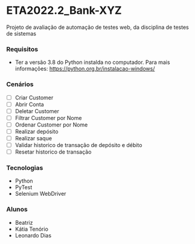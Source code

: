 # ETA2022.2_Bank-XYZ
Projeto de avaliação de automação de testes web, da disciplina de testes de sistemas

### Requisitos
- Ter a versão 3.8 do Python instalda no computador. Para mais informações: https://python.org.br/instalacao-windows/

### Cenários
- [ ] Criar Customer
- [ ] Abrir Conta 
- [ ] Deletar Customer 
- [ ] Filtrar Customer por Nome
- [ ] Ordenar Customer por Nome
- [ ] Realizar depósito
- [ ] Realizar saque
- [ ] Validar historico de transação de depósito e débito
- [ ] Resetar historico de transação

### Tecnologias
- Python 
- PyTest
- Selenium WebDriver

### Alunos
- Beatriz
- Kátia Tenório
- Leonardo Dias
